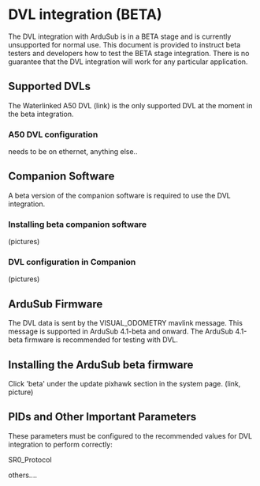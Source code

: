 # DVL integration (BETA)

The DVL integration with ArduSub is in a BETA stage and is currently unsupported for normal use. This document is provided to instruct beta testers and developers how to test the BETA stage integration. There is no guarantee that the DVL integration will work for any particular application.

## Supported DVLs

The Waterlinked A50 DVL (link) is the only supported DVL at the moment in the beta integration.

### A50 DVL configuration

needs to be on ethernet, anything else..

## Companion Software

A beta version of the companion software is required to use the DVL integration.

### Installing beta companion software

(pictures)

### DVL configuration in Companion

(pictures)

## ArduSub Firmware

The DVL data is sent by the VISUAL_ODOMETRY mavlink message. This message is supported in ArduSub 4.1-beta and onward. The ArduSub 4.1-beta firmware is recommended for testing with DVL.

## Installing the ArduSub beta firmware

Click 'beta' under the update pixhawk section in the system page. (link, picture)

## PIDs and Other Important Parameters

These parameters must be configured to the recommended values for DVL integration to perform correctly:

SR0_Protocol

others....
